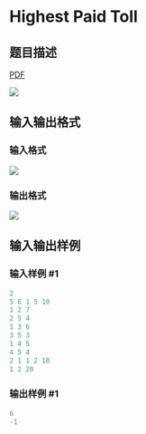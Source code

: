 # Highest Paid Toll

## 题目描述

[problemUrl]: https://uva.onlinejudge.org/index.php?option=com_onlinejudge&Itemid=8&category=242&page=show_problem&problem=3198

[PDF](https://uva.onlinejudge.org/external/120/p12047.pdf)

![](https://cdn.luogu.com.cn/upload/vjudge_pic/UVA12047/82606efe244f8dd30421dbe51112f2df552a425e.png)

## 输入输出格式

### 输入格式

![](https://cdn.luogu.com.cn/upload/vjudge_pic/UVA12047/6e8b36de3cc50ebdb45a83b77a7148cbea9e8623.png)

### 输出格式

![](https://cdn.luogu.com.cn/upload/vjudge_pic/UVA12047/6ecbc57b7e9207dc088c0575d1774a9c420a616e.png)

## 输入输出样例

### 输入样例 #1

```cpp
2
5 6 1 5 10
1 2 7
2 5 4
1 3 6
3 5 3
1 4 5
4 5 4
2 1 1 2 10
1 2 20
```


### 输出样例 #1

```cpp
6
-1
```


